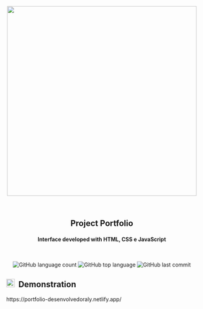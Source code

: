
<p align= "center">
<img width="500" height="auto" src="https://res.cloudinary.com/dxijjbby3/image/upload/v1666390820/portfolio/f77718747d94a2eaf96bced9c5fba023_lld5qt.png">
</p>
<br>
<h2 align="center"> 

 Project Portfolio 

</h2>
<h4 align="center">Interface developed with HTML, CSS e JavaScript</h4>
<br>

<p align="center">
  <img alt="GitHub language count" src="https://img.shields.io/github/languages/count/larissayasmim/portfolio?color=006400">
 
  <img alt="GitHub top language" src="https://img.shields.io/github/languages/top/larissayasmim/portfolio?color=006400">
 
  <img alt="GitHub last commit" src="https://img.shields.io/github/last-commit/larissayasmim/portfolio?color=006400">

</p>

<h2> <img width="22" height="auto" src="https://res.cloudinary.com/dxijjbby3/image/upload/v1666393600/portfolio/iconmonstr-marketing-4-240_1_xxscmt.png"> &nbsp;Demonstration </h2>

<p> https://portfolio-desenvolvedoraly.netlify.app/ </p>
